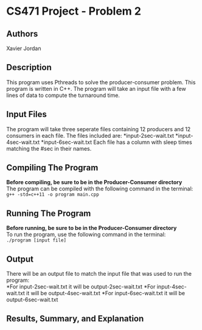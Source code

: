 # CS471 Project - Problem 2

## Authors
Xavier Jordan

## Description
This program uses Pthreads to solve the producer-consumer problem. This program is written in C++. The program will take an input file with a few lines of data to compute the turnaround time.

## Input Files
The program will take three seperate files containing 12 producers and 12 consumers in each file. The files included are:
*input-2sec-wait.txt
*input-4sec-wait.txt
*input-6sec-wait.txt
Each file has a column with sleep times matching the #sec in their names.

## Compiling The Program
**Before compiling, be sure to be in the Producer-Consumer directory**<br>
The program can be compiled with the following command in the terminal:<br>
```g++ -std=c++11 -o program main.cpp```

## Running The Program
**Before running, be sure to be in the Producer-Consumer directory**<br>
To run the program, use the following command in the terminal:<br>
```./program [input file]```

## Output
There will be an output file to match the input file that was used to run the program:<br>
*For input-2sec-wait.txt it will be output-2sec-wait.txt
*For input-4sec-wait.txt it will be output-4sec-wait.txt
*For input-6sec-wait.txt it will be output-6sec-wait.txt

## Results, Summary, and Explanation